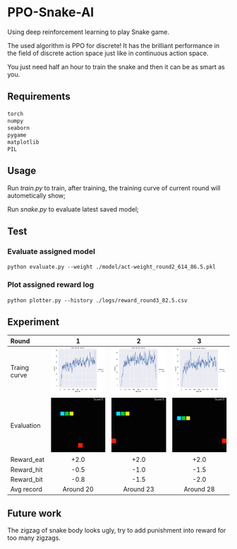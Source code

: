 # PPO-Snake-AI

<!-- [![license](https://img.shields.io/github/license/george-chou/PPO-Snake-AI.svg)](https://github.com/george-chou/PPO-Snake-AI/blob/master/LICENSE) -->

Using deep reinforcement learning to play Snake game.

The used algorithm is PPO for discrete! It has the brilliant performance in the field of discrete action space just like in continuous action space.

You just need half an hour to train the snake and then it can be as smart as you.

## Requirements

```
torch
numpy
seaborn
pygame
matplotlib
PIL
```

## Usage

Run _train.py_ to train, after training, the training curve of current round will autometically show;

Run _snake.py_ to evaluate latest saved model;

## Test

### Evaluate assigned model

```
python evaluate.py --weight ./model/act-weight_round2_614_86.5.pkl
```

### Plot assigned reward log

```
python plotter.py --history ./logs/reward_round3_82.5.csv
```

## Experiment

| Round        |                 1                  |                 2                  |                 3                  |
| :----------- | :--------------------------------: | :--------------------------------: | :--------------------------------: |
| Traing curve | <img src="./results/round1.png" /> | <img src="./results/round2.png" /> | <img src="./results/round3.png" /> |
| Evaluation   | <img src="./results/round1.gif" /> | <img src="./results/round2.gif" /> | <img src="./results/round3.gif" /> |
| Reward_eat   |                +2.0                |                +2.0                |                +2.0                |
| Reward_hit   |                -0.5                |                -1.0                |                -1.5                |
| Reward_bit   |                -0.8                |                -1.5                |                -2.0                |
| Avg record   |             Around 20              |             Around 23              |             Around 28              |

## Future work

The zigzag of snake body looks ugly, try to add punishment into reward for too many zigzags.